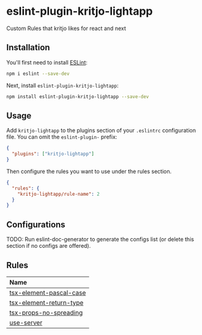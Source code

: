 # eslint-plugin-kritjo-lightapp

Custom Rules that kritjo likes for react and next

## Installation

You'll first need to install [ESLint](https://eslint.org/):

```sh
npm i eslint --save-dev
```

Next, install `eslint-plugin-kritjo-lightapp`:

```sh
npm install eslint-plugin-kritjo-lightapp --save-dev
```

## Usage

Add `kritjo-lightapp` to the plugins section of your `.eslintrc` configuration file. You can omit the `eslint-plugin-` prefix:

```json
{
  "plugins": ["kritjo-lightapp"]
}
```

Then configure the rules you want to use under the rules section.

```json
{
  "rules": {
    "kritjo-lightapp/rule-name": 2
  }
}
```

## Configurations

<!-- begin auto-generated configs list -->

TODO: Run eslint-doc-generator to generate the configs list (or delete this section if no configs are offered).

<!-- end auto-generated configs list -->

## Rules

<!-- begin auto-generated rules list -->

| Name                                                             |
| :--------------------------------------------------------------- |
| [tsx-element-pascal-case](docs/rules/tsx-element-pascal-case.md) |
| [tsx-element-return-type](docs/rules/tsx-element-return-type.md) |
| [tsx-props-no-spreading](docs/rules/tsx-props-no-spreading.md)   |
| [use-server](docs/rules/use-server.md)                           |

<!-- end auto-generated rules list -->
